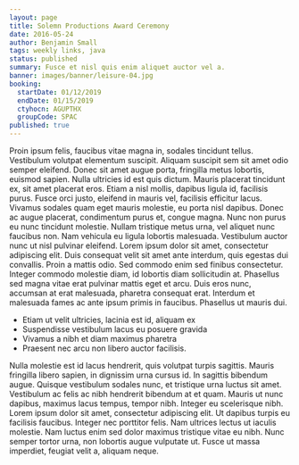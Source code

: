 ```yaml
---
layout: page
title: Solemn Productions Award Ceremony
date: 2016-05-24
author: Benjamin Small
tags: weekly links, java
status: published
summary: Fusce et nisl quis enim aliquet auctor vel a.
banner: images/banner/leisure-04.jpg
booking:
  startDate: 01/12/2019
  endDate: 01/15/2019
  ctyhocn: AGUPTHX
  groupCode: SPAC
published: true
---
```

Proin ipsum felis, faucibus vitae magna in, sodales tincidunt tellus. Vestibulum volutpat elementum suscipit. Aliquam suscipit sem sit amet odio semper eleifend. Donec sit amet augue porta, fringilla metus lobortis, euismod sapien. Nulla ultricies id est quis dictum. Mauris placerat tincidunt ex, sit amet placerat eros. Etiam a nisl mollis, dapibus ligula id, facilisis purus. Fusce orci justo, eleifend in mauris vel, facilisis efficitur lacus. Vivamus sodales quam eget mauris molestie, eu porta nisl dapibus. Donec ac augue placerat, condimentum purus et, congue magna. Nunc non purus eu nunc tincidunt molestie. Nullam tristique metus urna, vel aliquet nunc faucibus non. Nam vehicula eu ligula lobortis malesuada.
Vestibulum auctor nunc ut nisl pulvinar eleifend. Lorem ipsum dolor sit amet, consectetur adipiscing elit. Duis consequat velit sit amet ante interdum, quis egestas dui convallis. Proin a mattis odio. Sed commodo enim sed finibus consectetur. Integer commodo molestie diam, id lobortis diam sollicitudin at. Phasellus sed magna vitae erat pulvinar mattis eget et arcu. Duis eros nunc, accumsan at erat malesuada, pharetra consequat erat. Interdum et malesuada fames ac ante ipsum primis in faucibus. Phasellus ut mauris dui.

* Etiam ut velit ultricies, lacinia est id, aliquam ex
* Suspendisse vestibulum lacus eu posuere gravida
* Vivamus a nibh et diam maximus pharetra
* Praesent nec arcu non libero auctor facilisis.

Nulla molestie est id lacus hendrerit, quis volutpat turpis sagittis. Mauris fringilla libero sapien, in dignissim urna cursus id. In sagittis bibendum augue. Quisque vestibulum sodales nunc, et tristique urna luctus sit amet. Vestibulum ac felis ac nibh hendrerit bibendum at et quam. Mauris ut nunc dapibus, maximus lacus tempus, tempor nibh. Integer eu scelerisque nibh. Lorem ipsum dolor sit amet, consectetur adipiscing elit. Ut dapibus turpis eu facilisis faucibus. Integer nec porttitor felis. Nam ultrices lectus ut iaculis molestie. Nam luctus enim sed dolor maximus tristique vitae eu nibh. Nunc semper tortor urna, non lobortis augue vulputate ut. Fusce ut massa imperdiet, feugiat velit a, aliquam neque.
